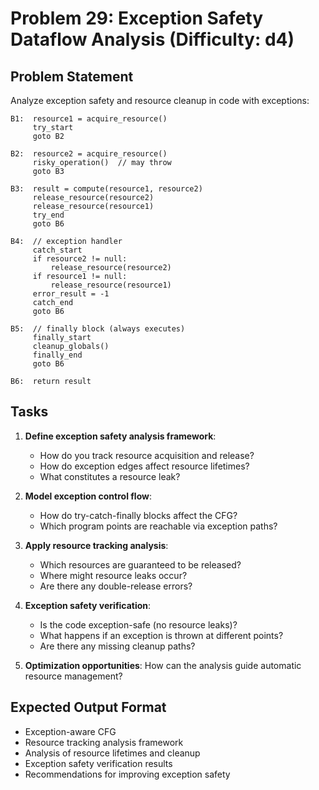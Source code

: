 # Problem 29: Exception Safety Dataflow Analysis (Difficulty: d4)

## Problem Statement

Analyze exception safety and resource cleanup in code with exceptions:

```
B1:  resource1 = acquire_resource()
     try_start
     goto B2

B2:  resource2 = acquire_resource()
     risky_operation()  // may throw
     goto B3

B3:  result = compute(resource1, resource2)
     release_resource(resource2)
     release_resource(resource1)
     try_end
     goto B6

B4:  // exception handler
     catch_start
     if resource2 != null:
         release_resource(resource2)
     if resource1 != null:
         release_resource(resource1)
     error_result = -1
     catch_end
     goto B6

B5:  // finally block (always executes)
     finally_start
     cleanup_globals()
     finally_end
     goto B6

B6:  return result
```

## Tasks

1. **Define exception safety analysis framework**:
   - How do you track resource acquisition and release?
   - How do exception edges affect resource lifetimes?
   - What constitutes a resource leak?

2. **Model exception control flow**:
   - How do try-catch-finally blocks affect the CFG?
   - Which program points are reachable via exception paths?

3. **Apply resource tracking analysis**:
   - Which resources are guaranteed to be released?
   - Where might resource leaks occur?
   - Are there any double-release errors?

4. **Exception safety verification**:
   - Is the code exception-safe (no resource leaks)?
   - What happens if an exception is thrown at different points?
   - Are there any missing cleanup paths?

5. **Optimization opportunities**: How can the analysis guide automatic resource management?

## Expected Output Format

- Exception-aware CFG
- Resource tracking analysis framework
- Analysis of resource lifetimes and cleanup
- Exception safety verification results
- Recommendations for improving exception safety